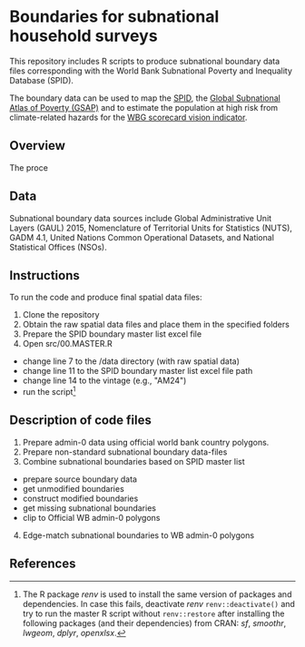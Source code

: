 # Boundaries for subnational household surveys

This repository includes R scripts to produce subnational boundary data files corresponding with the World Bank Subnational Poverty and Inequality Database (SPID). 

The boundary data can be used to map the [SPID](https://pipmaps.worldbank.org/en/data/datatopics/poverty-portal/poverty-interactivemap), the [Global Subnational Atlas of Poverty (GSAP)](https://pipmaps.worldbank.org/en/data/datatopics/poverty-portal/poverty-geospatial) and to estimate the population at high risk from climate-related hazards for the [WBG scorecard vision indicator](https://scorecard.worldbank.org/en/scorecard/our-vision#planet).

## Overview

The proce

## Data
Subnational boundary data sources include Global Administrative Unit Layers (GAUL) 2015, Nomenclature of Territorial Units for Statistics (NUTS), GADM 4.1, United Nations Common Operational Datasets, and National Statistical Offices (NSOs).

## Instructions

To run the code and produce final spatial data files:
1. Clone the repository
2. Obtain the raw spatial data files and place them in the specified folders
3. Prepare the SPID boundary master list excel file
3. Open src/00.MASTER.R
  - change line 7 to the /data directory (with raw spatial data)
  - change line 11 to the SPID boundary master list excel file path
  - change line 14 to the vintage (e.g., "AM24")
  - run the script[^1]
  
## Description of code files

1. Prepare admin-0 data using official world bank country polygons.
2. Prepare non-standard subnational boundary data-files
3. Combine subnational boundaries based on SPID master list
 - prepare source boundary data
 - get unmodified boundaries
 - construct modified boundaries
 - get missing subnational boundaries
 - clip to Official WB admin-0 polygons
4. Edge-match subnational boundaries to WB admin-0 polygons

[^1]: The R package _renv_ is used to install the same version of packages and dependencies. In case this fails, deactivate _renv_ `renv::deactivate()` and try to run the master R script without `renv::restore` after installing the following packages (and their dependencies) from CRAN: _sf_, _smoothr_, _lwgeom_, _dplyr_, _openxlsx_.

## References
